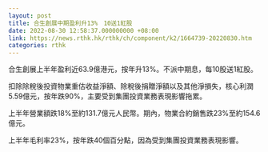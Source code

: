 ```yaml
---
layout: post
title: 合生創展中期盈利升13%　10送1紅股
date: 2022-08-30 12:58:37.000000000 +08:00
link: https://news.rthk.hk/rthk/ch/component/k2/1664739-20220830.htm
categories: rthk
---
```


合生創展上半年盈利近63.9億港元，按年升13%。不派中期息，每10股送1紅股。

扣除除稅後投資物業重估收益淨額、除稅後捐贈淨額以及其他淨損失，核心利潤5.59億元，按年跌90%，主要受到集團投資業務表現影響拖累。

上半年營業額跌18%至約131.7億元人民幣。期內，物業合約銷售跌23%至約154.6億元。

上半年毛利率23%，按年跌40個百分點，因為受到集團投資業務表現影響。

